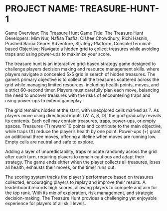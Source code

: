 # PROJECT NAME: TREASURE-HUNT-1

Game Overview: The Treasure Hunt
Game Title: The Treasure Hunt
Developers: Mim Nur, Nafisa Tasfia, Oishee Chowdhury, Richi Hasnin, Prashed Barua
Genre: Adventure, Strategy
Platform: Console/Terminal-based
Objective: Navigate a hidden grid to collect treasures while avoiding traps and using power-ups to maximize your score.

The treasure hunt is an interactive grid-based strategy game designed to challenge  players decision making and resource management skills. where players navigate a concealed 5x5 grid in search of hidden treasures. The game’s primary objective is to collect all the treasures scattered across the grid while managing limited resources, including health points, moves, and a strict 60-second timer. Players must carefully plan each move, balancing the need to uncover treasures with the risks of encountering traps and using power-ups to extend gameplay.

The grid remains hidden at the start, with unexplored cells marked as ?. As players move using directional inputs (W, A, S, D), the grid gradually reveals its contents. Each cell may contain treasures, traps, power-ups, or empty spaces. Treasures (T) reward 10 points and contribute to the main objective, while traps (X) reduce the player’s health by one point. Power-ups (+) grant an additional three moves, offering a lifeline when moves are running low. Empty cells are neutral and safe to explore.

Adding a layer of unpredictability, traps relocate randomly across the grid after each turn, requiring players to remain cautious and adapt their strategy. The game ends either when the player collects all treasures, loses all health, exhausts their moves, or the timer runs out.

The scoring system tracks the player’s performance based on treasures collected, encouraging players to replay and improve their results. A leaderboard records high scores, allowing players to compete and aim for the top rank. With its mix of exploration, risk management, and strategic decision-making, The Treasure Hunt provides a challenging yet enjoyable experience for players of all skill levels.

